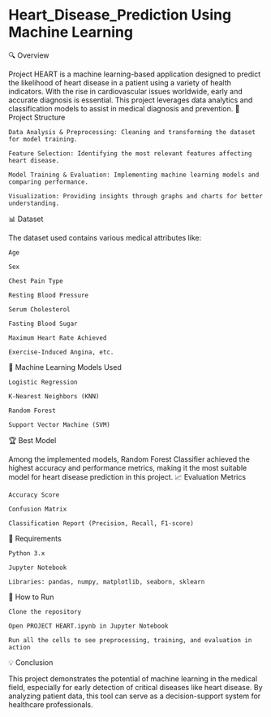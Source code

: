 # Heart_Disease_Prediction Using Machine Learning
🔍 Overview

Project HEART is a machine learning-based application designed to predict the likelihood of heart disease in a patient using a variety of health indicators. With the rise in cardiovascular issues worldwide, early and accurate diagnosis is essential. This project leverages data analytics and classification models to assist in medical diagnosis and prevention.
📁 Project Structure

    Data Analysis & Preprocessing: Cleaning and transforming the dataset for model training.

    Feature Selection: Identifying the most relevant features affecting heart disease.

    Model Training & Evaluation: Implementing machine learning models and comparing performance.

    Visualization: Providing insights through graphs and charts for better understanding.

📊 Dataset

The dataset used contains various medical attributes like:

    Age

    Sex

    Chest Pain Type

    Resting Blood Pressure

    Serum Cholesterol

    Fasting Blood Sugar

    Maximum Heart Rate Achieved

    Exercise-Induced Angina, etc.

🧠 Machine Learning Models Used

    Logistic Regression

    K-Nearest Neighbors (KNN)

    Random Forest

    Support Vector Machine (SVM)

🏆 Best Model

Among the implemented models, Random Forest Classifier achieved the highest accuracy and performance metrics, making it the most suitable model for heart disease prediction in this project.
📈 Evaluation Metrics

    Accuracy Score

    Confusion Matrix

    Classification Report (Precision, Recall, F1-score)

🔧 Requirements

    Python 3.x

    Jupyter Notebook

    Libraries: pandas, numpy, matplotlib, seaborn, sklearn

📌 How to Run

    Clone the repository

    Open PROJECT HEART.ipynb in Jupyter Notebook

    Run all the cells to see preprocessing, training, and evaluation in action

💡 Conclusion

This project demonstrates the potential of machine learning in the medical field, especially for early detection of critical diseases like heart disease. By analyzing patient data, this tool can serve as a decision-support system for healthcare professionals.

